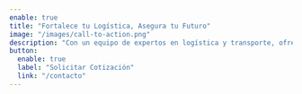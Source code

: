 ```yaml
---
enable: true
title: "Fortalece tu Logística, Asegura tu Futuro"
image: "/images/call-to-action.png"
description: "Con un equipo de expertos en logística y transporte, ofrecemos una gama de servicios incluyendo evaluaciones de rutas y optimización."
button:
  enable: true
  label: "Solicitar Cotización"
  link: "/contacto"
---
```

